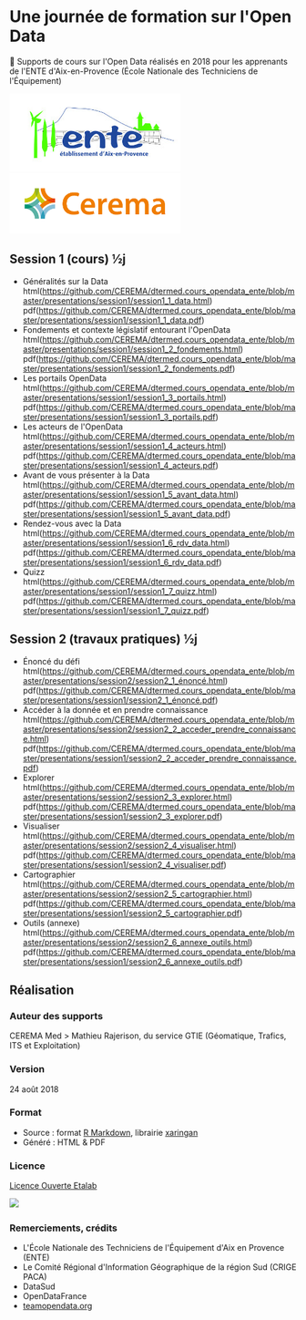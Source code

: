 # Une journée de formation sur l'Open Data<br>  


:bookmark_tabs: Supports de cours sur l'Open Data réalisés en 2018 pour les apprenants de l'ENTE d'Aix-en-Provence (École Nationale des Techniciens de l'Équipement)  

![](images/LogoENTE_small.jpg)
![](images/Logo_CEREMA_small.png)


## Session 1 (cours) ½j 
- Généralités sur la Data  html(https://github.com/CEREMA/dtermed.cours_opendata_ente/blob/master/presentations/session1/session1_1_data.html) pdf(https://github.com/CEREMA/dtermed.cours_opendata_ente/blob/master/presentations/session1/session1_1_data.pdf)
- Fondements et contexte législatif entourant l'OpenData  html(https://github.com/CEREMA/dtermed.cours_opendata_ente/blob/master/presentations/session1/session1_2_fondements.html) pdf(https://github.com/CEREMA/dtermed.cours_opendata_ente/blob/master/presentations/session1/session1_2_fondements.pdf)
- Les portails OpenData  html(https://github.com/CEREMA/dtermed.cours_opendata_ente/blob/master/presentations/session1/session1_3_portails.html) pdf(https://github.com/CEREMA/dtermed.cours_opendata_ente/blob/master/presentations/session1/session1_3_portails.pdf)
- Les acteurs de l'OpenData  html(https://github.com/CEREMA/dtermed.cours_opendata_ente/blob/master/presentations/session1/session1_4_acteurs.html) pdf(https://github.com/CEREMA/dtermed.cours_opendata_ente/blob/master/presentations/session1/session1_4_acteurs.pdf)
- Avant de vous présenter à la Data  html(https://github.com/CEREMA/dtermed.cours_opendata_ente/blob/master/presentations/session1/session1_5_avant_data.html) pdf(https://github.com/CEREMA/dtermed.cours_opendata_ente/blob/master/presentations/session1/session1_5_avant_data.pdf)
- Rendez-vous avec la Data  html(https://github.com/CEREMA/dtermed.cours_opendata_ente/blob/master/presentations/session1/session1_6_rdv_data.html) pdf(https://github.com/CEREMA/dtermed.cours_opendata_ente/blob/master/presentations/session1/session1_6_rdv_data.pdf)
- Quizz  html(https://github.com/CEREMA/dtermed.cours_opendata_ente/blob/master/presentations/session1/session1_7_quizz.html) pdf(https://github.com/CEREMA/dtermed.cours_opendata_ente/blob/master/presentations/session1/session1_7_quizz.pdf)

## Session 2 (travaux pratiques) ½j 
- Énoncé du défi  html(https://github.com/CEREMA/dtermed.cours_opendata_ente/blob/master/presentations/session2/session2_1_énoncé.html) pdf(https://github.com/CEREMA/dtermed.cours_opendata_ente/blob/master/presentations/session1/session2_1_énoncé.pdf)
- Accéder à la donnée et en prendre connaissance  html(https://github.com/CEREMA/dtermed.cours_opendata_ente/blob/master/presentations/session2/session2_2_acceder_prendre_connaissance.html) pdf(https://github.com/CEREMA/dtermed.cours_opendata_ente/blob/master/presentations/session1/session2_2_acceder_prendre_connaissance.pdf)
- Explorer  html(https://github.com/CEREMA/dtermed.cours_opendata_ente/blob/master/presentations/session2/session2_3_explorer.html) pdf(https://github.com/CEREMA/dtermed.cours_opendata_ente/blob/master/presentations/session1/session2_3_explorer.pdf)
- Visualiser  html(https://github.com/CEREMA/dtermed.cours_opendata_ente/blob/master/presentations/session2/session2_4_visualiser.html) pdf(https://github.com/CEREMA/dtermed.cours_opendata_ente/blob/master/presentations/session1/session2_4_visualiser.pdf)
- Cartographier  html(https://github.com/CEREMA/dtermed.cours_opendata_ente/blob/master/presentations/session2/session2_5_cartographier.html) pdf(https://github.com/CEREMA/dtermed.cours_opendata_ente/blob/master/presentations/session1/session2_5_cartographier.pdf)
- Outils (annexe)  html(https://github.com/CEREMA/dtermed.cours_opendata_ente/blob/master/presentations/session2/session2_6_annexe_outils.html) pdf(https://github.com/CEREMA/dtermed.cours_opendata_ente/blob/master/presentations/session1/session2_6_annexe_outils.pdf)

## Réalisation
### Auteur des supports
CEREMA Med > Mathieu Rajerison, du service GTIE (Géomatique, Trafics, ITS et Exploitation)

### Version
24 août 2018

### Format
- Source : format [R Markdown](https://rmarkdown.rstudio.com/), librairie [xaringan](https://github.com/yihui/xaringan)
- Généré : HTML & PDF

### Licence
[Licence Ouverte Etalab](https://www.etalab.gouv.fr/licence-ouverte-open-licence)

![](https://www.etalab.gouv.fr/wp-content/uploads/2011/10/licence-ouverte-open-licence.gif)

### Remerciements, crédits
- L'École Nationale des Techniciens de l'Équipement d'Aix en Provence (ENTE)
- Le Comité Régional d'Information Géographique de la région Sud (CRIGE PACA)
- DataSud
- OpenDataFrance
- [teamopendata.org](https://teamopendata.org)